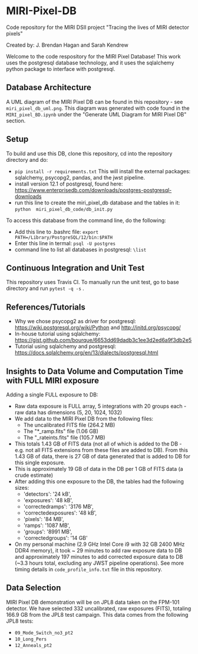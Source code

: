 # MIRI-Pixel-DB
Code repository for the MIRI DSII project "Tracing the lives of MIRI detector pixels"

Created by: J. Brendan Hagan and Sarah Kendrew

Welcome to the code respository for the MIRI Pixel Database! This work uses the postgresql database technology, and it uses the sqlalchemy python package to interface with postgresql. 

## Database Architecture
A UML diagram of the MIRI Pixel DB can be found in this repository - see `miri_pixel_db_uml.png`. This diagram was generated with code found in the `MIRI_pixel_BD.ipynb` under the "Generate UML Diagram for MIRI Pixel DB" section.

## Setup 
To build and use this DB, clone this repository, cd into the repository directory and do:
- `pip install -r requirements.txt`
This will install the external packages: sqlalchemy, psycopg2, pandas, and the jwst pipeline.
- install version 12.1 of postgresql, found here: https://www.enterprisedb.com/downloads/postgres-postgresql-downloads 
- run this line to create the miri_pixel_db database and the tables in it: `python  miri_pixel_db_code/db_init.py`

To access this database from the command line, do the following:
- Add this line to .bashrc file:  `export PATH=/Library/PostgreSQL/12/bin:$PATH`
- Enter this line in termal: `psql -U postgres`
- command line to list all databases in postgresql:  `\list`

## Continuous Integration and Unit Test
This repository uses Travis CI. To manually run the unit test, go to base directory and run  ```pytest -q -s``` .

## References/Tutorials
 - Why we chose psycopg2 as driver for postgresql: https://wiki.postgresql.org/wiki/Python and http://initd.org/psycopg/
 - In-house tutorial using sqlalchemy: https://gist.github.com/bourque/6653dd69dadb3c1ee3d2ed6a9f3db2e5
 - Tutorial using sqlalchemy and postgresql: https://docs.sqlalchemy.org/en/13/dialects/postgresql.html

## Insights to Data Volume and Computation Time with FULL MIRI exposure
Adding a single FULL exposure to DB:
- Raw data exposure is FULL array, 5 integrations with 20 groups each - raw data has dimensions (5, 20, 1024, 1032)
- We add data to the MIRI Pixel DB from the following files:
    -  The uncalibrated FITS file (264.2 MB) 
    -  The "*_ramp.fits" file (1.06 GB)
    -  The "_rateints.fits" file (105.7 MB) 
- This totals 1.43 GB of FITS data (not all of which is added to the DB - e.g. not all FITS extensions from these files are added to DB). From this 1.43 GB of data, there is 27 GB of data generated that is added to DB for this single exposure.
- This is approximately 19 GB of data in the DB per 1 GB of FITS data (a crude estimate)
- After adding this one exposure to the DB, the tables had the following sizes:
    - 'detectors': '24 kB',
    - 'exposures': '48 kB',
    - 'correctedramps': '3176 MB',
    - 'correctedexposures': '48 kB',
    - 'pixels': '84 MB',
    - 'ramps': '1087 MB',
    - 'groups': '8991 MB',
    - 'correctedgroups': '14 GB'
- On my personal machine (2.9 GHz Intel Core i9  with 32 GB 2400 MHz DDR4 memory), it took ~ 29 minutes to add raw exposure data to DB and approximately 197 minutes to add corrected exposure data to DB (~3.3 hours total, excluding any JWST pipeline operations). See more timing details in `code_profile_info.txt` file in this repository.

## Data Selection
MIRI Pixel DB demonstration will be on JPL8 data taken on the FPM-101 detector. We have selected 332 uncalibrated, raw exposures (FITS), totaling 166.9 GB from the JPL8 test campaign. This data comes from the following JPL8 tests:
- `09_Mode_Switch_no3_pt2`
- `10_Long_Pers`
- `12_Anneals_pt2`
